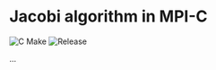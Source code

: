 # Jacobi algorithm in MPI-C

![C Make](https://github.com/bissim/Jacobi-MPI/workflows/C%20Make/badge.svg)
![Release](https://github.com/bissim/Jacobi-MPI/workflows/Upload%20Release%20Asset/badge.svg)

...
